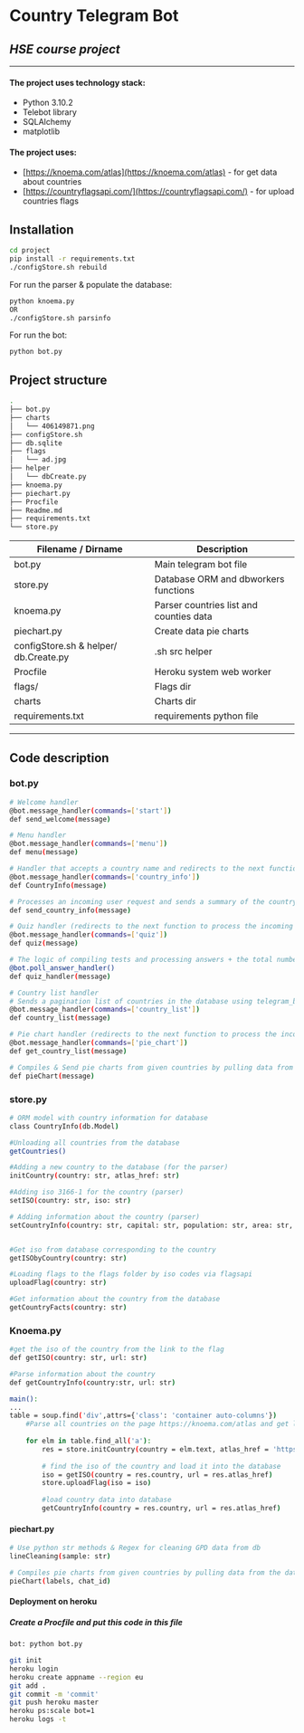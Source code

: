 # Country Telegram Bot
## _HSE course project_
------------------
#### The project uses technology stack:

- Python 3.10.2
- Telebot library
- SQLAlchemy
- matplotlib

#### The project uses:

- [https://knoema.com/atlas](https://knoema.com/atlas) - for get data about countries
- [https://countryflagsapi.com/](https://countryflagsapi.com/) - for upload countries flags

## Installation

```sh
cd project
pip install -r requirements.txt
./configStore.sh rebuild 
```

For run the parser & populate the database:

```sh
python knoema.py
OR
./configStore.sh parsinfo
```

For run the bot:

```sh
python bot.py
```

## Project structure

```sh
.
├── bot.py
├── charts
│   └── 406149871.png
├── configStore.sh
├── db.sqlite
├── flags
│   └── ad.jpg
├── helper
│   └── dbCreate.py
├── knoema.py
├── piechart.py
├── Procfile
├── Readme.md
├── requirements.txt
└── store.py
```


| Filename / Dirname | Description |
| ------ | ------ |
| bot.py | Main telegram bot file |
| store.py | Database ORM and dbworkers functions |
| knoema.py | Parser countries list and counties data  |
| piechart.py | Create data pie charts |
| configStore.sh & helper/ db.Create.py | .sh src helper |
| Procfile | Heroku system web worker |
| flags/ | Flags dir |
| charts | Charts dir |
| requirements.txt | requirements python file |
--------------------------------------------
## Code description
### bot.py

```sh
# Welcome handler 
@bot.message_handler(commands=['start'])
def send_welcome(message)

# Menu handler
@bot.message_handler(commands=['menu'])
def menu(message)

# Handler that accepts a country name and redirects to the next function to process the incoming request via bot.register_next_step_handler()
@bot.message_handler(commands=['country_info'])
def CountryInfo(message)

# Processes an incoming user request and sends a summary of the country according to the given template
def send_country_info(message)

# Quiz handler (redirects to the next function to process the incoming request via bot.register_next_step_handler())
@bot.message_handler(commands=['quiz'])
def quiz(message)

# The logic of compiling tests and processing answers + the total number of correct answers is indicated
@bot.poll_answer_handler()
def quiz_handler(message)

# Country list handler 
# Sends a pagination list of countries in the database using telegram_bot_pagination(InlineKeyboardPaginator)
@bot.message_handler(commands=['country_list'])
def country_list(message)

# Pie chart handler (redirects to the next function to process the incoming request via bot.register_next_step_handler())
@bot.message_handler(commands=['pie_chart'])
def get_country_list(message)

# Compiles & Send pie charts from given countries by pulling data from the database
def pieChart(message)

```
### store.py

```sh
# ORM model with country information for database
class CountryInfo(db.Model)

#Unloading all countries from the database
getCountries()

#Adding a new country to the database (for the parser)
initCountry(country: str, atlas_href: str)

#Adding iso 3166-1 for the country (parser)
setISO(country: str, iso: str)

# Adding information about the country (parser)
setCountryInfo(country: str, capital: str, population: str, area: str, gdp_per_capita: str, gdp: str)


#Get iso from database corresponding to the country
getISObyCountry(country: str)

#Loading flags to the flags folder by iso codes via flagsapi
uploadFlag(country: str)

#Get information about the country from the database
getCountryFacts(country: str)
```

### Knoema.py

```sh
#get the iso of the country from the link to the flag
def getISO(country: str, url: str)

#Parse information about the country
def getCountryInfo(country:str, url: str)

main():
...
table = soup.find('div',attrs={'class': 'container auto-columns'})
    #Parse all countries on the page https://knoema.com/atlas and get links to pages with these countries
    
    for elm in table.find_all('a'):
        res = store.initCountry(country = elm.text, atlas_href = 'https://knoema.com' + elm['href'])
        
        # find the iso of the country and load it into the database
        iso = getISO(country = res.country, url = res.atlas_href)
        store.uploadFlag(iso = iso)
        
        #load country data into database
        getCountryInfo(country = res.country, url = res.atlas_href)
```

#### piechart.py
```sh
# Use python str methods & Regex for cleaning GPD data from db
lineСleaning(sample: str) 

# Compiles pie charts from given countries by pulling data from the database
pieChart(labels, chat_id)
```

#### Deployment on heroku
##### Create a Procfile and put this code in this file 

```sh
bot: python bot.py
```

```sh
git init
heroku login
heroku create appname --region eu
git add .
git commit -m 'commit'
git push heroku master
heroku ps:scale bot=1
heroku logs -t
```
